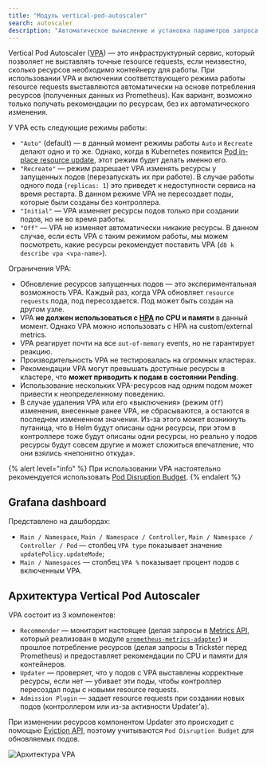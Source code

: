 ```yaml
---
title: "Модуль vertical-pod-autoscaler"
search: autoscaler
description: "Автоматическое вычисление и установка параметров запроса ресурсов подов в кластере Deckhouse Kubernetes Platform."
---
```


Vertical Pod Autoscaler ([VPA](https://github.com/kubernetes/autoscaler/tree/master/vertical-pod-autoscaler)) — это инфраструктурный сервис, который позволяет не выставлять точные resource requests, если неизвестно, сколько ресурсов необходимо контейнеру для работы. При использовании VPA и включении соответствующего режима работы resource requests выставляются автоматически на основе потребления ресурсов (полученных данных из Prometheus).
Как вариант, возможно только получать рекомендации по ресурсам, без их автоматического изменения.

У VPA есть следующие режимы работы:

- `"Auto"` (default) — в данный момент режимы работы `Auto` и `Recreate` делают одно и то же. Однако, когда в Kubernetes появится [Pod in-place resource update](https://github.com/kubernetes/design-proposals-archive/blob/main/autoscaling/vertical-pod-autoscaler.md#in-place-updates), этот режим будет делать именно его.
- `"Recreate"` — режим разрешает VPA изменять ресурсы у запущенных подов (перезапускать их при работе). В случае работы одного пода (`replicas: 1`) это приведет к недоступности сервиса на время рестарта. В данном режиме VPA не пересоздает поды, которые были созданы без контроллера.
- `"Initial"` — VPA изменяет ресурсы подов только при создании подов, но не во время работы.
- `"Off"` — VPA не изменяет автоматически никакие ресурсы. В данном случае, если есть VPA c таким режимом работы, мы можем посмотреть, какие ресурсы рекомендует поставить VPA (`d8 k describe vpa <vpa-name>`).

Ограничения VPA:

- Обновление ресурсов запущенных подов — это экспериментальная возможность VPA. Каждый раз, когда VPA обновляет `resource requests` пода, под пересоздается. Под может быть создан на другом узле.
- VPA **не должен использоваться с [HPA](https://kubernetes.io/docs/tasks/run-application/horizontal-pod-autoscale/) по CPU и памяти** в данный момент. Однако VPA можно использовать с HPA на custom/external metrics.
- VPA реагирует почти на все `out-of-memory` events, но не гарантирует реакцию.
- Производительность VPA не тестировалась на огромных кластерах.
- Рекомендации VPA могут превышать доступные ресурсы в кластере, что **может приводить к подам в состоянии Pending**.
- Использование нескольких VPA-ресурсов над одним подом может привести к неопределенному поведению.
- В случае удаления VPA или его «выключения» (режим `Off`) изменения, внесенные ранее VPA, не сбрасываются, а остаются в последнем измененном значении. Из-за этого может возникнуть путаница, что в Helm будут описаны одни ресурсы, при этом в контроллере тоже будут описаны одни ресурсы, но реально у подов ресурсы будут совсем другие и может сложиться впечатление, что они взялись «непонятно откуда».

{% alert level="info" %}
При использовании VPA настоятельно рекомендуется использовать [Pod Disruption Budget](https://kubernetes.io/docs/tasks/run-application/configure-pdb/).
{% endalert %}

## Grafana dashboard

Представлено на дашбордах:

- `Main / Namespace`, `Main / Namespace / Controller`, `Main / Namespace / Controller / Pod` — столбец `VPA type` показывает значение `updatePolicy.updateMode`;
- `Main / Namespaces` — столбец `VPA %` показывает процент подов с включенным VPA.

## Архитектура Vertical Pod Autoscaler

VPA состоит из 3 компонентов:

- `Recommender` — мониторит настоящее (делая запросы в [Metrics API](https://github.com/kubernetes/design-proposals-archive/blob/main/instrumentation/resource-metrics-api.md), который реализован в модуле [`prometheus-metrics-adapter`](../../modules/prometheus-metrics-adapter/)) и прошлое потребление ресурсов (делая запросы в Trickster перед Prometheus) и предоставляет рекомендации по CPU и памяти для контейнеров.
- `Updater` — проверяет, что у подов с VPA выставлены корректные ресурсы, если нет — убивает эти поды, чтобы контроллер пересоздал поды с новыми resource requests.
- `Admission Plugin` — задает resource requests при создании новых подов (контроллером или из-за активности Updater'а).

При изменении ресурсов компонентом Updater это происходит с помощью [Eviction API](https://kubernetes.io/docs/tasks/administer-cluster/safely-drain-node/#the-eviction-api), поэтому учитываются `Pod Disruption Budget` для обновляемых подов.

![Архитектура VPA](https://raw.githubusercontent.com/kubernetes/design-proposals-archive/acc25e14ca83dfda4f66d8cb1f1b491f26e78ffe/autoscaling/images/vpa-architecture.png)
